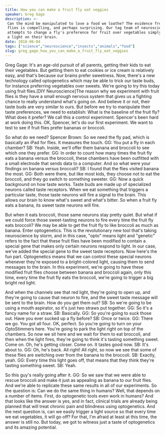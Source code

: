 ```yaml
---
title: How you can make a fruit fly eat veggies
speaker: Greg Gage
description: >-
 Can the mind be manipulated to love a food we loathe? The evidence from fruit
 flies is compelling, and perhaps surprising. Our tag team of neuroscientists
 attempts to change a fly's preference for fruit over vegetables simply by shining
 a light on their brain.
date: 2018-06-04
tags: ["science","neuroscience","insects","animals","food"]
slug: greg_gage_how_you_can_make_a_fruit_fly_eat_veggies
---
```


Greg Gage: It's an age-old pursuit of all parents, getting their kids to eat their
vegetables. But getting them to eat cookies or ice cream is relatively easy, and that's
because our brains prefer sweetness. Now, there's a new technology called optogenetics
which may be able to trick our taste buds, for instance preferring vegetables over sweets.
We're going to try this today using fruit flies.[DIY Neuroscience]The reason why we
experiment with fruit flies is they have a small enough nervous system that gives us a
fighting chance to really understand what's going on. And believe it or not, their taste
buds are very similar to ours. But before we try to manipulate their taste preferences, we
need to establish: What is the baseline of the fruit fly? What does it prefer? We call
this a control experiment. Spencer's been hard at work doing this. OK, Spencer, let's do
our first experiment. We want to test to see if fruit flies prefer bananas or
broccoli.

So what do we need? Spencer Brown: So we need the fly pad, which is basically an iPad for
flies. It measures the touch. GG: You put a fly in each chamber? SB: Yeah. Inside, we'll
offer them banana and broccoli to see which one they prefer. GG: In order to count how many
times the fruit fly eats a banana versus the broccoli, these chambers have been outfitted
with a small electrode that sends data to a computer. And so what were your findings on
banana versus broccoli? SB: I found that the flies visited banana the most. GG: Both were
there, but like most kids, they choose not to eat the broccoli, and they go switch to
something sweeter. GG: Now a quick background on how taste works. Taste buds are made up of
specialized neurons called taste receptors. When we eat something that triggers a
particular taste, those taste neurons will fire a signal to the brain. This allows our
brain to know what's sweet and what's bitter. So when a fruit fly eats a banana, its sweet
taste neurons will fire.

But when it eats broccoli, those same neurons stay pretty quiet. But what if we could
force those sweet-tasting neurons to fire every time the fruit fly eats broccoli? We may
be able to get the fruit fly to like broccoli as much as banana. Enter optogenetics. This
is the revolutionary new tool that's taking neuroscience by storm, and in this case,
"opto" means light and "genetic" refers to the fact that these fruit flies have been
modified to contain a special gene that makes only certain neurons respond to light. In
our case, we've added the special gene to the sweet taste receptors. Now here's the fun
part. Optogenetics means that we can control these special neurons whenever they're
exposed to a bright-colored light, causing them to send messages to the brain. In this
experiment, we're going to have these modified fruit flies choose between banana and
broccoli again, only this time, every time the fruit fly eats the broccoli, we're going to
trigger a big bright red light.

And when the channels see that red light, they're going to open up, and they're going to
cause that neuron to fire, and the sweet taste message will be sent to the brain. How do
you get them out? SB: So we're going to be using a mouth aspirator, so it's just two straws
put together. GG: So it's a fancy name for a straw. SB: Basically. GG: So you're going to
suck those out. Have you ever sucked up a fly before? SB: Once or twice. GG: There we go.
You got all four. OK, perfect. So you're going to turn on your OptoStimmers here. You're
going to park the light right on top of the chambers. So now we sit here and we wait for
them to eat broccoli, and then when the light fires, they're going to think it's tasting
something sweet. Come on. Oh, he's getting closer. Come on. It tastes good now. SB: It's
about to. GG: Oh, he's back. All right! All right, so now we see that some of these flies
are switching over from the banana to the broccoli. SB: Exactly, yeah. GG: Every time this
light goes off, that means that they think they're tasting something sweet. SB:
Yeah.

So this guy's really going after it. GG: So we saw that we were able to rescue broccoli and
make it just as appealing as banana to our fruit flies. And we're able to replicate these
same results in all of our experiments. So the question is: Can we do the same thing in
humans? Well, that depends on a number of items. First, do optogenetic tools even work in
humans? And that looks like the answer is yes, and in fact, clinical trials are already
being planned that will treat chronic pain and blindness using optogenetics. And the next
question is, can we easily trigger a light source so that every time we eat vegetables, it
will go off? For that, I'm afraid at least at this time, the answer is still no. But
today, we got to witness just a taste of optogenetics and its amazing potential.

<!--
ad_duration=3.33
comment_count=4
event="DIY Neuroscience"
external_start_time=0
has_talk_citation=0
intro_duration=11.82
is_subtitle_required="False"
is_talk_featured="True"
language="en"
language_swap="False"
native_language="en"
number_of_related_talks=6
number_of_speakers=1
number_of_subtitled_videos=10
number_of_tags=5
number_of_talk_download_languages=10
number_of_talk_more_resources=1
number_of_talk_recommendations=0
number_of_talks_take_actions=0
post_ad_duration=0.83
published_timestamp="2018-06-11 16:14:14"
recording_date="2018-06-04"
speaker_description="Neuroscientist"
speaker_is_published=1
speaker_name="Greg Gage"
talk_name="How you can make a fruit fly eat veggies"
talks_tags=["science","neuroscience","insects","animals","food"]
talks_take_action=[]
url_photo_speaker="https://pe.tedcdn.com/images/ted/74cfb3d2b03a8bd1ae153c1945b18ca99c345581_254x191.jpg"
url_photo_talk="https://s3.amazonaws.com/talkstar-photos/uploads/f57c1b6c-47a3-4692-ad93-288559c6c2d2/DIY_Neuroscience_Fruitflies-embed.jpg"
url_webpage="https://www.ted.com/talks/greg_gage_how_you_can_make_a_fruit_fly_eat_veggies"
video_type_name="Original Content"
-->